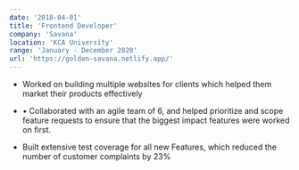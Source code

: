 ```yaml
---
date: '2018-04-01'
title: 'Frontend Developer'
company: 'Savana'
location: 'KCA University'
range: 'January - December 2020'
url: 'https://golden-savana.netlify.app/'
---
```


- Worked on building multiple websites for clients which helped them market their products effectively
- • Collaborated with an agile team of 6, and helped prioritize and scope feature requests to ensure that the biggest impact features were worked on first.

- Built extensive test coverage for all new Features, which reduced the number of customer complaints by 23%